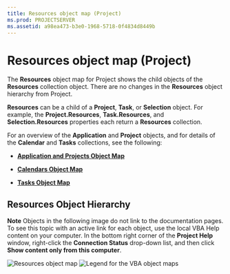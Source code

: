 ```yaml
---
title: Resources object map (Project)
ms.prod: PROJECTSERVER
ms.assetid: a98ea473-b3e0-1968-5718-0f4834d8449b
---
```



# Resources object map (Project)

The  **Resources** object map for Project shows the child objects of the **Resources** collection object. There are no changes in the **Resources** object hierarchy from Project.

 **Resources** can be a child of a **Project**,  **Task**, or  **Selection** object. For example, the **Project.Resources**,  **Task.Resources**, and  **Selection.Resources** properties each return a **Resources** collection.

For an overview of the  **Application** and **Project** objects, and for details of the **Calendar** and **Tasks** collections, see the following:


-  **[Application and Projects Object Map](application-and-projects-object-map-project.md)**
    
-  **[Calendars Object Map](calendars-object-map-project.md)**
    
-  **[Tasks Object Map](tasks-object-map-project.md)**
    

## Resources Object Hierarchy


 **Note**  Objects in the following image do not link to the documentation pages. To see this topic with an active link for each object, use the local VBA Help content on your computer. In the bottom right corner of the  **Project Help** window, right-click the **Connection Status** drop-down list, and then click **Show content only from this computer**.


![Resources object map](images/44e5a9ca-12f7-4e24-921b-6fa1943bfd80.jpg)
![Legend for the VBA object maps](images/ff3d756d-0d45-4140-bab4-e84faed9fdbd.gif)



